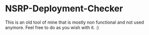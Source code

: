 # NSRP-Deployment-Checker

This is an old tool of mine that is mostly non functional and not used anymore. Feel free to do as you wish with it. :)
